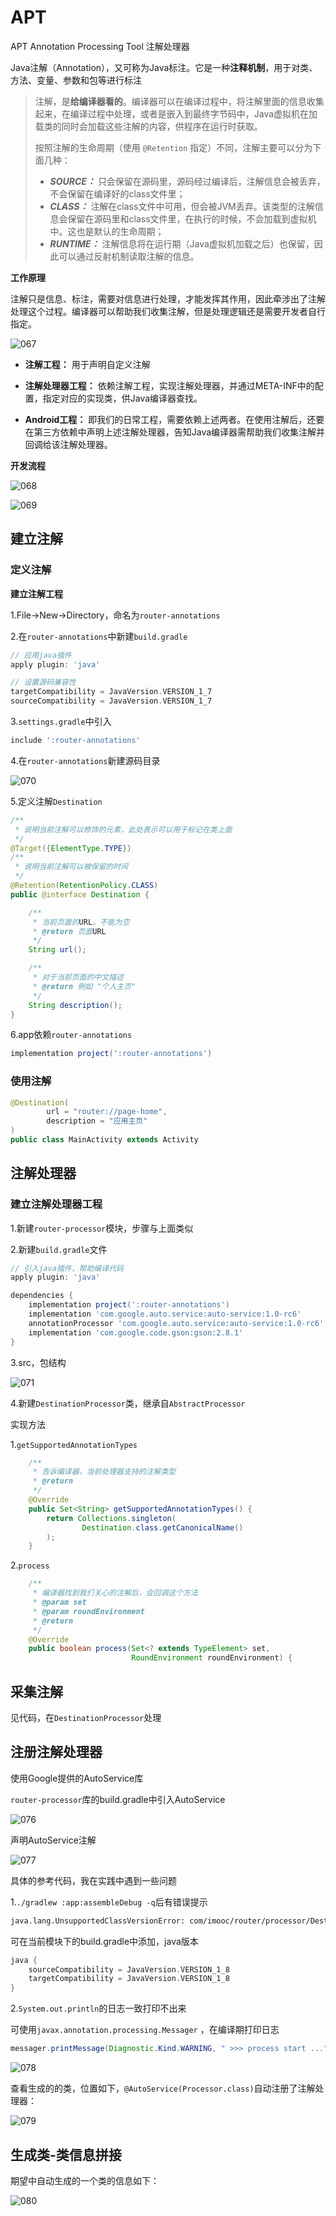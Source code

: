 # APT

APT Annotation Processing Tool 注解处理器

Java注解（Annotation），又可称为Java标注。它是一种**注释机制**，用于对类、方法、变量、参数和包等进行标注

> 注解，是**给编译器看的**。编译器可以在编译过程中，将注解里面的信息收集起来，在编译过程中处理，或者是嵌入到最终字节码中，Java虚拟机在加载类的同时会加载这些注解的内容，供程序在运行时获取。
>
> 按照注解的生命周期（使用 `@Retention` 指定）不同，注解主要可以分为下面几种：
>
> - ***SOURCE：*** 只会保留在源码里，源码经过编译后，注解信息会被丢弃，不会保留在编译好的class文件里；
> - ***CLASS：*** 注解在class文件中可用，但会被JVM丢弃。该类型的注解信息会保留在源码里和class文件里，在执行的时候，不会加载到虚拟机中。这也是默认的生命周期；
> - ***RUNTIME：*** 注解信息将在运行期（Java虚拟机加载之后）也保留，因此可以通过反射机制读取注解的信息。



**工作原理**

注解只是信息、标注，需要对信息进行处理，才能发挥其作用，因此牵涉出了注解处理这个过程。编译器可以帮助我们收集注解，但是处理逻辑还是需要开发者自行指定。

![067](https://github.com/winfredzen/Android-Basic/blob/master/%E8%BF%9B%E9%98%B6/image/067.jpeg)

+ **注解工程：** 用于声明自定义注解
+ **注解处理器工程：** 依赖注解工程，实现注解处理器，并通过META-INF中的配置，指定对应的实现类，供Java编译器查找。

+ **Android工程：** 即我们的日常工程，需要依赖上述两者。在使用注解后，还要在第三方依赖中声明上述注解处理器，告知Java编译器需帮助我们收集注解并回调给该注解处理器。



**开发流程**

![068](https://github.com/winfredzen/Android-Basic/blob/master/%E8%BF%9B%E9%98%B6/image/068.png)

![069](https://github.com/winfredzen/Android-Basic/blob/master/%E8%BF%9B%E9%98%B6/image/069.png)



## 建立注解

### 定义注解

**建立注解工程**

1.File->New->Directory，命名为`router-annotations`

2.在`router-annotations`中新建`build.gradle`

```groovy
// 应用java插件
apply plugin: 'java'

// 设置源码兼容性
targetCompatibility = JavaVersion.VERSION_1_7
sourceCompatibility = JavaVersion.VERSION_1_7
```

3.`settings.gradle`中引入

```groovy
include ':router-annotations'
```

4.在`router-annotations`新建源码目录

![070](https://github.com/winfredzen/Android-Basic/blob/master/%E8%BF%9B%E9%98%B6/image/070.png)

5.定义注解`Destination`

```java
/**
 * 说明当前注解可以修饰的元素，此处表示可以用于标记在类上面
 */
@Target({ElementType.TYPE})
/**
 * 说明当前注解可以被保留的时间
 */
@Retention(RetentionPolicy.CLASS)
public @interface Destination {

    /**
     * 当前页面的URL，不能为空
     * @return 页面URL
     */
    String url();

    /**
     * 对于当前页面的中文描述
     * @return 例如 "个人主页"
     */
    String description();
}
```

6.app依赖`router-annotations`

```groovy
implementation project(':router-annotations')
```



### 使用注解

```java
@Destination(
        url = "router://page-home",
        description = "应用主页"
)
public class MainActivity extends Activity
```



## 注解处理器

### 建立注解处理器工程

1.新建`router-processor`模块，步骤与上面类似

2.新建`build.gradle`文件

```groovy
// 引入java插件，帮助编译代码
apply plugin: 'java'

dependencies {
    implementation project(':router-annotations')
    implementation 'com.google.auto.service:auto-service:1.0-rc6'
    annotationProcessor 'com.google.auto.service:auto-service:1.0-rc6'
    implementation 'com.google.code.gson:gson:2.8.1'
}
```

3.src，包结构

![071](https://github.com/winfredzen/Android-Basic/blob/master/%E8%BF%9B%E9%98%B6/image/071.png)

4.新建`DestinationProcessor`类，继承自`AbstractProcessor`

实现方法

1.`getSupportedAnnotationTypes`

```java
    /**
     * 告诉编译器，当前处理器支持的注解类型
     * @return
     */
    @Override
    public Set<String> getSupportedAnnotationTypes() {
        return Collections.singleton(
                Destination.class.getCanonicalName()
        );
    }
```

2.`process`

```java
    /**
     * 编译器找到我们关心的注解后，会回调这个方法
     * @param set
     * @param roundEnvironment
     * @return
     */
    @Override
    public boolean process(Set<? extends TypeElement> set,
                           RoundEnvironment roundEnvironment) {
```



## 采集注解

见代码，在`DestinationProcessor`处理



## 注册注解处理器

使用Google提供的AutoService库

`router-processor`库的build.gradle中引入AutoService

![076](https://github.com/winfredzen/Android-Basic/blob/master/%E8%BF%9B%E9%98%B6/image/076.png)

声明AutoService注解

![077](https://github.com/winfredzen/Android-Basic/blob/master/%E8%BF%9B%E9%98%B6/image/077.png)

具体的参考代码，我在实践中遇到一些问题

1.`./gradlew :app:assembleDebug -q`后有错误提示

```txt
java.lang.UnsupportedClassVersionError: com/imooc/router/processor/DestinationProcessor has been compiled by a more recent version of the Java Runtime (class file version 59.0), this version of the Java Runtime only recognizes class file versions up to 55.0
```

可在当前模块下的build.gradle中添加，java版本

```groovy
java {
    sourceCompatibility = JavaVersion.VERSION_1_8
    targetCompatibility = JavaVersion.VERSION_1_8
}
```

2.`System.out.println`的日志一致打印不出来

可使用`javax.annotation.processing.Messager` ，在编译期打印日志

```java
messager.printMessage(Diagnostic.Kind.WARNING, " >>> process start ...");
```

![078](https://github.com/winfredzen/Android-Basic/blob/master/%E8%BF%9B%E9%98%B6/image/078.png)



查看生成的的类，位置如下，`@AutoService(Processor.class)`自动注册了注解处理器：

![079](https://github.com/winfredzen/Android-Basic/blob/master/%E8%BF%9B%E9%98%B6/image/079.png)





## 生成类-类信息拼接

期望中自动生成的一个类的信息如下：

![080](https://github.com/winfredzen/Android-Basic/blob/master/%E8%BF%9B%E9%98%B6/image/080.png)





























